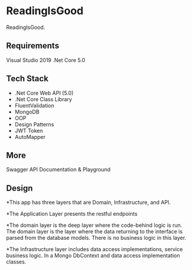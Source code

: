 # ReadingIsGood

ReadingIsGood.

## Requirements ##

 Visual Studio 2019
.Net Core 5.0

## Tech Stack ##

* .Net Core Web API (5.0)
* .Net Core Class Library
* FluentValidation
* MongoDB
* OOP
* Design Patterns
* JWT Token
* AutoMapper

## More ##

Swagger API Documentation & Playground

## Design ##

*This app has three layers that are Domain, Infrastructure, and API.

*The Application Layer presents the restful endpoints

*The domain layer is the deep layer where the code-behind logic is run. The domain layer is the layer where the data returning to the interface is parsed from the database models. There is no business logic in this layer.

*The Infrastructure layer includes data access implementations, service business logic. In a Mongo DbContext and data access implementation classes.

